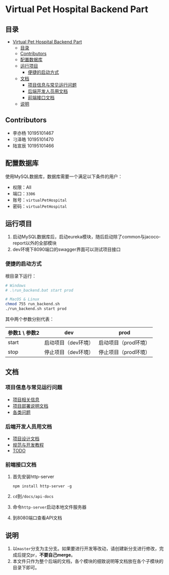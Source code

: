 <!--
 * @Author: pikapikapikaori pikapikapi_kaori@icloud.com
 * @Date: 2023-03-01 22:42:27
 * @LastEditors: pikapikapikaori pikapikapi_kaori@icloud.com
 * @LastEditTime: 2023-04-23 15:21:13
 * @FilePath: /virtualPetHospital-backend/README.md
 * @Description: 项目后端部分简介文件
-->
# Virtual Pet Hospital Backend Part

## 目录

- [Virtual Pet Hospital Backend Part](#virtual-pet-hospital-backend-part)
  - [目录](#目录)
  - [Contributors](#contributors)
  - [配置数据库](#配置数据库)
  - [运行项目](#运行项目)
    - [便捷的启动方式](#便捷的启动方式)
  - [文档](#文档)
    - [项目信息与常见运行问题](#项目信息与常见运行问题)
    - [后端开发人员用文档](#后端开发人员用文档)
    - [前端接口文档](#前端接口文档)
  - [说明](#说明)

## Contributors

- 李亦杨 10195101467
- 刁泽皓 10195101470
- 陆宣辰 10195101466

## 配置数据库

使用MySQL数据库，数据库需要一个满足以下条件的用户：

- 权限：All
- 端口：`3306`
- 账号：`virtualPetHospital`
- 密码：`virtualPetHospital`

## 运行项目

1. 启动MySQL数据库后，启动eureka模块，随后启动除了common与jacoco-report以外的全部模块
2. dev环境下8090端口的swagger界面可以测试项目接口

### 便捷的启动方式

根目录下运行：

```bash
# Windows
# .\run_backend.bat start prod

# MacOS & Linux
chmod 755 run_backend.sh
./run_backend.sh start prod
```

其中两个参数分别代表：

| 参数1 \ 参数2 | dev                 | prod                 |
| ------------- | ------------------- | -------------------- |
| start         | 启动项目（dev环境） | 启动项目（prod环境） |
| stop          | 停止项目（dev环境） | 停止项目（prod环境） |

## 文档

### 项目信息与常见运行问题

- [项目相关信息](./docs/ProjectInfo.md)
- [项目部署说明文档](./docs/ProjectDeployInstruction.md)
- [各类问题](./docs/QA.md)

### 后端开发人员用文档

- [项目设计文档](./docs/ProjectArchitecture.md)
- [规范与开发教程](./docs/StandardInstruction.md)
- [TODO](./docs/TODO.md)

### 前端接口文档

1. 首先安装http-server

    ```nodejs
    npm install http-server -g
    ```

2. `cd`到`/docs/api-docs`
3. 命令`http-server`启动本地文件服务器
4. 到8080端口查看API文档

## 说明

1. 以`master`分支为主分支。如果要进行开发等改动，请创建新分支进行修改，完成后提交pr，**不要自己merge**。
2. 本文件只作为整个后端的文档，各个模块的细致说明等文档放在各个子模块的目录下即可。
